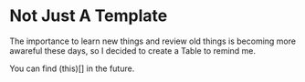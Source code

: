 # Not Just A Template
The importance to learn new things and review old things is becoming more awareful these days, so I decided to create a Table to remind me.

You can find (this)[] in the future.
